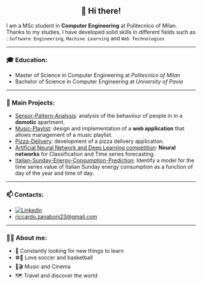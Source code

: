 <h2 align="center" style="font-weight:bold"> <b> 👋 Hi there! </h2> </b>
  
I am a MSc student in **Computer Engineering** at Politecnico of Milan.  
Thanks to my studies, I have developed solid skills in different fields such as : `Software Engineering`, `Machine Learning` and `Web Technologies`

---
### 🎓 Education:
* Master of Science in Computer Engineering at *Politecnico of Milan*
* Bachelor of Science in Computer Engineering at *University of Pavia*
---
### 📌 Main Projects:
* [Sensor-Pattern-Analysis](https://github.com/RiccardoZanaboni/sensor-pattern-analysis): analysis of the behaviour of people in in a **domotic** apartment.
* [Music-Playlist](https://github.com/RiccardoZanaboni/MusicPlaylist): design and implementation of a **web application** that allows management of a music playlist.
* [Pizza-Delivery](https://github.com/RiccardoZanaboni/Pizza-Delivery): development of a pizza delivery application.
* [Artificial Neural Network and Deep Learning competition](https://github.com/RiccardoZanaboni/Artificial-Neural-Networks-competition): **Neural networks** for Classification and Time series forecasting.
* [Italian-Sunday-Energy-Consumption-Prediction](https://github.com/RiccardoZanaboni/Italian-Sunday-Energy-Consumption-Prediction): Identify a model for the time series value of Italian Sunday energy consumption as a function of day of the year and time of day.
  
---
### 📫 Contacts:
* [![Linkedin](https://camo.githubusercontent.com/6dc9828248fb64760c234f5b24c275a4912e9bb546c281d0c8e67cecb3381669/68747470733a2f2f696d672e736869656c64732e696f2f62616467652f2d4c696e6b6564496e2d626c75653f7374796c653d666c6174266c6f676f3d4c696e6b6564696e266c6f676f436f6c6f723d7768697465)](https://www.linkedin.com/in/riccardo-zanaboni-23g97/)
* riccardo.zanaboni23@gmail.com
---
### 👦🏻 About me:
* 🧠 Constantly looking for new things to learn
* ⚽🏀 Love soccer and basketball
* 🎵🎬 Music and Cinema
* 🗺 Travel and discover the world
